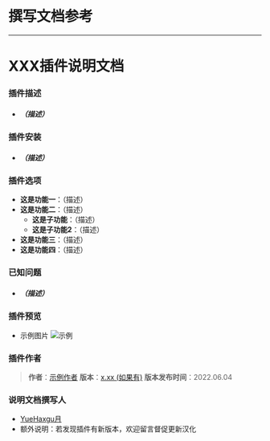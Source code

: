 # 撰写文档参考
---
# XXX插件说明文档

### 插件描述
 - <h5> （描述）

### 插件安装
 - <h5> （描述） 
### 插件选项
- **这是功能一**：（描述）
- **这是功能二**：（描述）
  - **这是子功能**：（描述）
  - **这是子功能2**：（描述）
- **这是功能三**：（描述）
- **这是功能四**：（描述）

### 已知问题

- <h5> （描述） 

### 插件预览
- 示例图片
![示例](https://markdown.com.cn/assets/img/philly-magic-garden.9c0b4415.jpg)

### 插件作者
>**作者**：[示例作者](https://github.com/YueHaxgu)
>**版本**：[x.xx (如果有)](插件网站(如果有))
>**版本发布时间**：2022.06.04

### 说明文档撰写人
- [YueHaxgu月](https://github.com/YueHaxgu)
- 额外说明：若发现插件有新版本，欢迎留言督促更新汉化